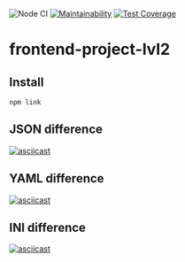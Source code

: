 ![Node CI](https://github.com/Dmitry-dotcom/frontend-project-lvl1/workflows/Node%20CI/badge.svg)
[![Maintainability](https://api.codeclimate.com/v1/badges/b05948a803d4178ff0ac/maintainability)](https://codeclimate.com/github/Dmitry-dotcom/frontend-project-lvl2/maintainability)
[![Test Coverage](https://api.codeclimate.com/v1/badges/b05948a803d4178ff0ac/test_coverage)](https://codeclimate.com/github/Dmitry-dotcom/frontend-project-lvl2/test_coverage)

# frontend-project-lvl2

## Install
```
npm link
```

## JSON difference

[![asciicast](https://asciinema.org/a/lhCuz7ACu00eyobGqouelrhBy.svg)](https://asciinema.org/a/lhCuz7ACu00eyobGqouelrhBy)

## YAML difference

[![asciicast](https://asciinema.org/a/GE4N71KmtCg57dXQw9H2zIyYQ.svg)](https://asciinema.org/a/GE4N71KmtCg57dXQw9H2zIyYQ)

## INI difference

[![asciicast](https://asciinema.org/a/1GiNIjA9cbIe8O3QyhErLTn72.svg)](https://asciinema.org/a/1GiNIjA9cbIe8O3QyhErLTn72)